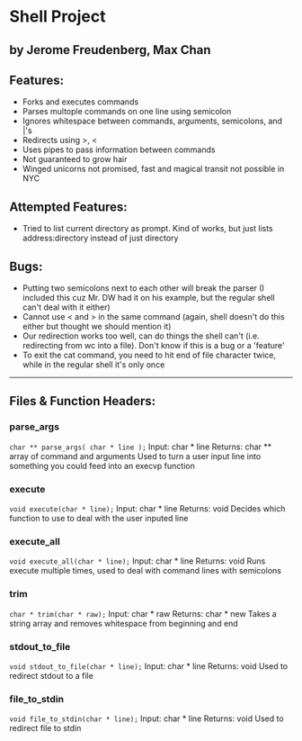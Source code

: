 # Shell Project
## by Jerome Freudenberg, Max Chan

## Features:

* Forks and executes commands
* Parses multople commands on one line using semicolon
* Ignores whitespace between commands, arguments, semicolons, and |'s
* Redirects using >, <
* Uses pipes to pass information between commands
* Not guaranteed to grow hair
* Winged unicorns not promised, fast and magical transit not possible in NYC

## Attempted Features:

* Tried to list current directory as prompt.  Kind of works, but just lists address:directory instead of just directory

## Bugs:

* Putting two semicolons next to each other will break the parser (I included this cuz Mr. DW had it on his example, but the regular shell can't deal with it either)
* Cannot use < and > in the same command (again, shell doesn't do this either but thought we should mention it)
* Our redirection works too well, can do things the shell can't (i.e. redirecting from wc into a file).  Don't know if this is a bug or a 'feature'
* To exit the cat command, you need to hit end of file character twice, while in the regular shell it's only once

***

## Files & Function Headers:

### parse_args
`char ** parse_args( char * line );`
Input: char * line
Returns: char ** array of command and arguments
Used to turn a user input line into something you could feed into an execvp function

### execute
`void execute(char * line);`
Input: char * line
Returns: void
Decides which function to use to deal with the user inputed line

### execute_all
`void execute_all(char * line);`
Input: char * line
Returns: void
Runs execute multiple times, used to deal with command lines with semicolons

### trim
`char * trim(char * raw);`
Input: char * raw
Returns: char * new
Takes a string array and removes whitespace from beginning and end

### stdout_to_file
`void stdout_to_file(char * line);`
Input: char * line
Returns: void
Used to redirect stdout to a file

### file_to_stdin
`void file_to_stdin(char * line);`
Input: char * line
Returns: void
Used to redirect file to stdin